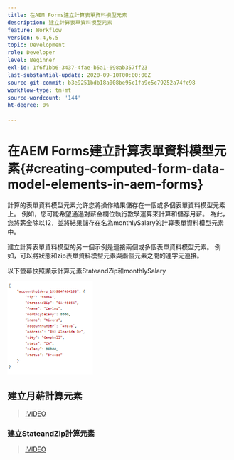 ```yaml
---
title: 在AEM Forms建立計算表單資料模型元素
description: 建立計算表單資料模型元素
feature: Workflow
version: 6.4,6.5
topic: Development
role: Developer
level: Beginner
exl-id: 1f6f1bb6-3437-4fae-b5a1-698ab357ff23
last-substantial-update: 2020-09-10T00:00:00Z
source-git-commit: b3e9251bdb18a008be95c1fa9e5c79252a74fc98
workflow-type: tm+mt
source-wordcount: '144'
ht-degree: 0%

---
```


# 在AEM Forms建立計算表單資料模型元素{#creating-computed-form-data-model-elements-in-aem-forms}

計算的表單資料模型元素允許您將操作結果儲存在一個或多個表單資料模型元素上。 例如，您可能希望通過對薪金欄位執行數學運算來計算和儲存月薪。 為此，您將薪金除以12，並將結果儲存在名為monthlySalary的計算表單資料模型元素中。

建立計算表單資料模型的另一個示例是連接兩個或多個表單資料模型元素。 例如，可以將狀態和zip表單資料模型元素與兩個元素之間的連字元連接。

以下螢幕快照顯示計算元素StateandZip和monthlySalary

![computedfmelement（計算FDMELEMENT）](assets/computedfdmelement.gif)

## 建立月薪計算元素

>[!VIDEO](https://video.tv.adobe.com/v/23855?quality=12&learn=on)

### 建立StateandZip計算元素

>[!VIDEO](https://video.tv.adobe.com/v/23856?quality=12&learn=on)
